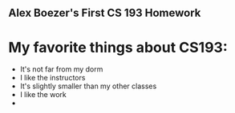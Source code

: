 ## Alex Boezer's First CS 193 Homework

# My favorite things about CS193:
- It's not far from my dorm
- I like the instructors
- It's slightly smaller than my other classes
- I like the work
-
